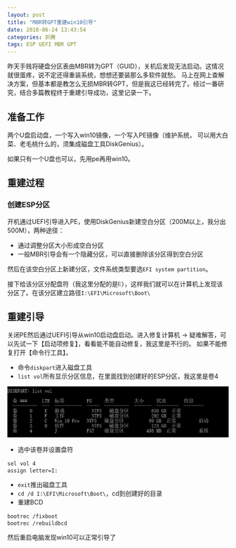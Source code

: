 ```yaml
---
layout: post
title: "MBR转GPT重建win10引导"
date: 2018-06-24 13:43:54
categories: 折腾
tags: ESP UEFI MBR GPT
---
```


昨天手贱将硬盘分区表由MBR转为GPT（GUID），关机后发现无法启动。这情况就很蛋疼，说不定还得重装系统，想想还要装那么多软件就愁。
马上在网上查解决方案，但基本都是教怎么无损MBR转GPT，但是我这已经转完了。经过一番研究，结合多篇教程终于重建引导成功，这里记录一下。

## 准备工作
两个U盘启动盘，一个写入win10镜像，一个写入PE镜像（维护系统， 可以用大白菜、老毛桃什么的，须集成磁盘工具DiskGenius）。

如果只有一个U盘也可以，先用pe再用win10。

## 重建过程
### 创建ESP分区

开机通过UEFI引导进入PE，使用DiskGenius新建空白分区（200M以上，我分出500M），两种途径：

* 通过调整分区大小形成空白分区
* 一般MBR引导会有一个隐藏分区，可以直接删除该分区得到空白分区

然后在该空白分区上新建分区，文件系统类型要选`EFI system partition`。

接下给该分区分配盘符（我这里分配的是I:），这样我们就可以在计算机上发现该分区了。在该分区建立路径`I:\EFI\Microsoft\Boot\`

## 重建引导

关闭PE然后通过UEFI引导从win10启动盘启动。进入修复计算机 -> 疑难解答，可以先试一下【启动项修复】，看看能不能自动修复，我这里是不行的。
如果不能修复打开【命令行工具】。

* 命令`diskpart`进入磁盘工具
* `list vol`所有显示分区信息，在里面找到创建好的ESP分区，我这里是卷4

![](\assets\images\post\2018-06-24_14_33_00.JPG)

* 选中该卷并设置盘符
```
sel vol 4
assign letter=I:
```
* `exit`推出磁盘工具
* `cd /d I:\EFI\Microsoft\Boot\`，cd到创建好的目录
* 重建BCD
```
bootrec /fixboot
bootrec /rebuildbcd
```

然后重启电脑发现win10可以正常引导了